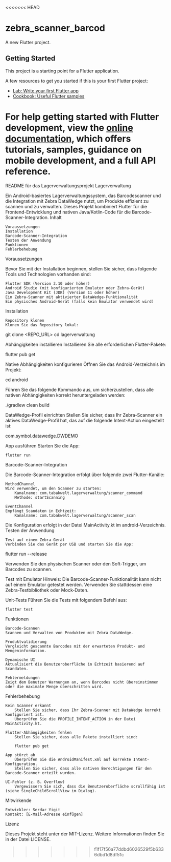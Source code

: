 <<<<<<< HEAD
# zebra_scanner_barcod

A new Flutter project.

## Getting Started

This project is a starting point for a Flutter application.

A few resources to get you started if this is your first Flutter project:

- [Lab: Write your first Flutter app](https://docs.flutter.dev/get-started/codelab)
- [Cookbook: Useful Flutter samples](https://docs.flutter.dev/cookbook)

For help getting started with Flutter development, view the
[online documentation](https://docs.flutter.dev/), which offers tutorials,
samples, guidance on mobile development, and a full API reference.
=======
README für das Lagerverwaltungsprojekt
Lagerverwaltung

Ein Android-basiertes Lagerverwaltungssystem, das Barcodescanner und die Integration mit Zebra DataWedge nutzt, um Produkte effizient zu scannen und zu verwalten. Dieses Projekt kombiniert Flutter für die Frontend-Entwicklung und nativen Java/Kotlin-Code für die Barcode-Scanner-Integration.
Inhalt

    Voraussetzungen
    Installation
    Barcode-Scanner-Integration
    Testen der Anwendung
    Funktionen
    Fehlerbehebung

Voraussetzungen

Bevor Sie mit der Installation beginnen, stellen Sie sicher, dass folgende Tools und Technologien vorhanden sind:

    Flutter SDK (Version 3.10 oder höher)
    Android Studio (mit konfiguriertem Emulator oder Zebra-Gerät)
    Java Development Kit (JDK) (Version 11 oder höher)
    Ein Zebra-Scanner mit aktivierter DataWedge-Funktionalität
    Ein physisches Android-Gerät (falls kein Emulator verwendet wird)

Installation

    Repository klonen
    Klonen Sie das Repository lokal:

git clone <REPO_URL>
cd lagerverwaltung

Abhängigkeiten installieren
Installieren Sie alle erforderlichen Flutter-Pakete:

flutter pub get

Native Abhängigkeiten konfigurieren
Öffnen Sie das Android-Verzeichnis im Projekt:

cd android

Führen Sie das folgende Kommando aus, um sicherzustellen, dass alle nativen Abhängigkeiten korrekt heruntergeladen werden:

./gradlew clean build

DataWedge-Profil einrichten
Stellen Sie sicher, dass Ihr Zebra-Scanner ein aktives DataWedge-Profil hat, das auf die folgende Intent-Action eingestellt ist:

com.symbol.datawedge.DWDEMO

App ausführen
Starten Sie die App:

    flutter run

Barcode-Scanner-Integration

Die Barcode-Scanner-Integration erfolgt über folgende zwei Flutter-Kanäle:

    MethodChannel
    Wird verwendet, um den Scanner zu starten:
        Kanalname: com.tabakwelt.lagerverwaltung/scanner_command
        Methode: startScanning

    EventChannel
    Empfängt Scandaten in Echtzeit:
        Kanalname: com.tabakwelt.lagerverwaltung/scanner_scan

Die Konfiguration erfolgt in der Datei MainActivity.kt im android-Verzeichnis.
Testen der Anwendung

    Test auf einem Zebra-Gerät
    Verbinden Sie das Gerät per USB und starten Sie die App:

flutter run --release

Verwenden Sie den physischen Scanner oder den Soft-Trigger, um Barcodes zu scannen.

Test mit Emulator
Hinweis: Die Barcode-Scanner-Funktionalität kann nicht auf einem Emulator getestet werden. Verwenden Sie stattdessen eine Zebra-Testbibliothek oder Mock-Daten.

Unit-Tests
Führen Sie die Tests mit folgendem Befehl aus:

    flutter test

Funktionen

    Barcode-Scannen
    Scannen und Verwalten von Produkten mit Zebra DataWedge.

    Produktvalidierung
    Vergleicht gescannte Barcodes mit der erwarteten Produkt- und Mengeninformation.

    Dynamische UI
    Aktualisiert die Benutzeroberfläche in Echtzeit basierend auf Scandaten.

    Fehlermeldungen
    Zeigt dem Benutzer Warnungen an, wenn Barcodes nicht übereinstimmen oder die maximale Menge überschritten wird.

Fehlerbehebung

    Kein Scanner erkannt
        Stellen Sie sicher, dass Ihr Zebra-Scanner mit DataWedge korrekt konfiguriert ist.
        Überprüfen Sie die PROFILE_INTENT_ACTION in der Datei MainActivity.kt.

    Flutter-Abhängigkeiten fehlen
        Stellen Sie sicher, dass alle Pakete installiert sind:

        flutter pub get

    App stürzt ab
        Überprüfen Sie die AndroidManifest.xml auf korrekte Intent-Konfiguration.
        Stellen Sie sicher, dass alle nativen Berechtigungen für den Barcode-Scanner erteilt wurden.

    UI-Fehler (z. B. Overflow)
        Vergewissern Sie sich, dass die Benutzeroberfläche scrollfähig ist (siehe SingleChildScrollView im Dialog).

Mitwirkende

    Entwickler: Serdar Yigit
    Kontakt: [E-Mail-Adresse einfügen]

Lizenz

Dieses Projekt steht unter der MIT-Lizenz. Weitere Informationen finden Sie in der Datei LICENSE.
>>>>>>> f1f17f56a77ddbd6026529f5b6336dbd1d8df51c
